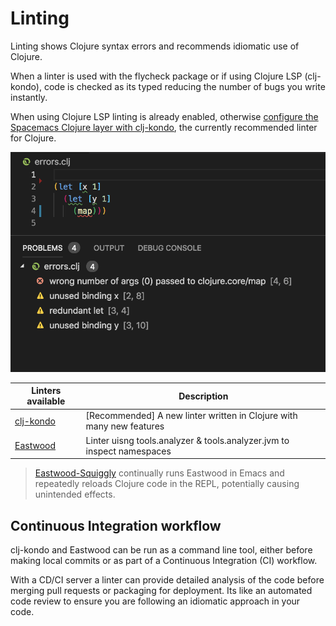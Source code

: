 # Linting

Linting shows Clojure syntax errors and recommends idiomatic use of Clojure.

When a linter is used with the flycheck package or if using Clojure LSP (clj-kondo), code is checked as its typed reducing the number of bugs you write instantly.

When using Clojure LSP linting is already enabled, otherwise [configure the Spacemacs Clojure layer with clj-kondo](clj-kondo.md), the currently recommended linter for Clojure.

![clj-kondo linter](https://raw.githubusercontent.com/borkdude/clj-kondo/b310605dc23689424e2f2d273e6e4b402f7138d7/screenshots/vscode.png)


| Linters available                                  | Description                                                            |
|----------------------------------------------------|------------------------------------------------------------------------|
| [clj-kondo](https://github.com/borkdude/clj-kondo) | [Recommended] A new linter written in Clojure with many new features   |
| [Eastwood](https://github.com/jonase/eastwood)     | Linter uisng tools.analyzer & tools.analyzer.jvm to inspect namespaces |

> [Eastwood-Squiggly](/improving-code/linting/eastwood-squiggly.md) continually runs Eastwood in Emacs and repeatedly reloads Clojure code in the REPL, potentially causing unintended effects.


## Continuous Integration workflow

clj-kondo and Eastwood can be run as a command line tool, either before making local commits or as part of a Continuous Integration (CI) workflow.

With a CD/CI server a linter can provide detailed analysis of the code before merging pull requests or packaging for deployment.  Its like an automated code review to ensure you are following an idiomatic approach in your code.
